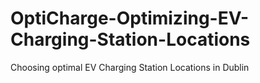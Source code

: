# OptiCharge-Optimizing-EV-Charging-Station-Locations
Choosing optimal EV Charging Station Locations in Dublin
